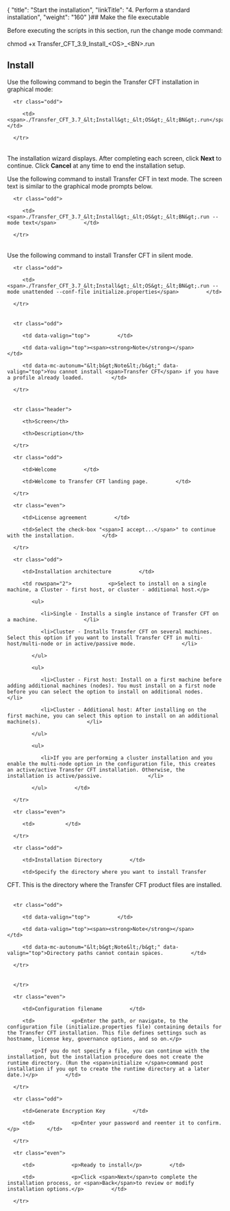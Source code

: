 {
    "title": "Start the installation",
    "linkTitle": "4. Perform a standard installation",
    "weight": "160"
}## <span id="Make"></span>Make the file executable

Before executing the scripts in this section, run the change mode command:

chmod +x Transfer\_CFT\_3.9\_Install\_&lt;OS>\_&lt;BN>.run

## Install

Use the following command to begin the Transfer CFT installation in graphical mode:

<table data-cellspacing="0">
   <tbody>
      <tr class="odd">
         <td><span>./Transfer_CFT_3.7_&lt;Install&gt;_&lt;OS&gt;_&lt;BN&gt;.run</span>         </td>
      </tr>
   </tbody>
</table>

The installation wizard displays. After completing each screen, click **Next** to continue. Click **Cancel** at any time to end the installation setup.

Use the following command to install Transfer CFT in text mode. The screen text is similar to the graphical mode prompts below.

<table data-cellspacing="0">
   <tbody>
      <tr class="odd">
         <td><span>./Transfer_CFT_3.7_&lt;Install&gt;_&lt;OS&gt;_&lt;BN&gt;.run --mode text</span>         </td>
      </tr>
   </tbody>
</table>

Use the following command to install Transfer CFT in silent mode.

<table data-cellspacing="0">
   <tbody>
      <tr class="odd">
         <td><span>./Transfer_CFT_3.7_&lt;Install&gt;_&lt;OS&gt;_&lt;BN&gt;.run --mode unattended --conf-file initialize.properties</span>         </td>
      </tr>
   </tbody>
</table>

<table data-cellpadding="0" data-cellspacing="0">
   <tbody>
      <tr class="odd">
         <td data-valign="top">         </td>
         <td data-valign="top"><span><strong>Note</strong></span>         </td>
         <td data-mc-autonum="&lt;b&gt;Note&lt;/b&gt;" data-valign="top">You cannot install <span>Transfer CFT</span> if you have a profile already loaded.         </td>
      </tr>
   </tbody>
</table>

<table data-cellspacing="0">
   <thead>
      <tr class="header">
         <th>Screen</th>
         <th>Description</th>
      </tr>
   </thead>
   <tbody>
      <tr class="odd">
         <td>Welcome         </td>
         <td>Welcome to Transfer CFT landing page.         </td>
      </tr>
      <tr class="even">
         <td>License agreement         </td>
         <td>Select the check-box "<span>I accept...</span>" to continue with the installation.         </td>
      </tr>
      <tr class="odd">
         <td>Installation architecture         </td>
         <td rowspan="2">            <p>Select to install on a single machine, a Cluster - first host, or cluster - additional host.</p>
            <ul>
               <li>Single - Installs a single instance of Transfer CFT on a machine.               </li>
               <li>Cluster - Installs Transfer CFT on several machines. Select this option if you want to install Transfer CFT in multi-host/multi-node or in active/passive mode.               </li>
            </ul>
            <ul>
               <li>Cluster - First host: Install on a first machine before adding additional machines (nodes). You must install on a first node before you can select the option to install on additional nodes.               </li>
               <li>Cluster - Additional host: After installing on the first machine, you can select this option to install on an additional machine(s).               </li>
            </ul>
            <ul>
               <li>If you are performing a cluster installation and you enable the multi-node option in the configuration file, this creates an active/active Transfer CFT installation. Otherwise, the installation is active/passive.               </li>
            </ul>         </td>
      </tr>
      <tr class="even">
         <td>          </td>
      </tr>
      <tr class="odd">
         <td>Installation Directory         </td>
         <td>Specify the directory where you want to install Transfer
CFT. This is the directory where the Transfer CFT product files are installed.
<table data-cellpadding="0" data-cellspacing="0">
   <tbody>
      <tr class="odd">
         <td data-valign="top">         </td>
         <td data-valign="top"><span><strong>Note</strong></span>         </td>
         <td data-mc-autonum="&lt;b&gt;Note&lt;/b&gt;" data-valign="top">Directory paths cannot contain spaces.         </td>
      </tr>
   </tbody>
</table>         </td>
      </tr>
      <tr class="even">
         <td>Configuration filename         </td>
         <td>            <p>Enter the path, or navigate, to the configuration file (initialize.properties file) containing details for the Transfer CFT installation. This file defines settings such as hostname, license key, governance options, and so on.</p>
            <p>If you do not specify a file, you can continue with the installation, but the installation procedure does not create the runtime directory. (Run the <span>initialize </span>command post installation if you opt to create the runtime directory at a later date.)</p>         </td>
      </tr>
      <tr class="odd">
         <td>Generate Encryption Key         </td>
         <td>            <p>Enter your password and reenter it to confirm.</p>         </td>
      </tr>
      <tr class="even">
         <td>            <p>Ready to install</p>         </td>
         <td>            <p>Click <span>Next</span>to complete the installation process, or <span>Back</span>to review or modify installation options.</p>         </td>
      </tr>
   </tbody>
</table>

 
